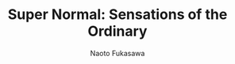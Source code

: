 ---
title: "Super Normal: Sensations of the Ordinary"
subtitle: ""
description: ""
layout: book
author: Naoto Fukasawa
started: 2017-09-15
read: 2017-09-15
status: read
rating: 4
color: 
cover: 
pages: 112
link: 
---